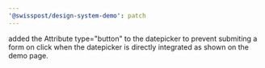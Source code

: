 ```yaml
---
'@swisspost/design-system-demo': patch
---
```


added the Attribute type="button" to the datepicker to prevent submiting a form on click when the datepicker is directly integrated as shown on the demo page.
